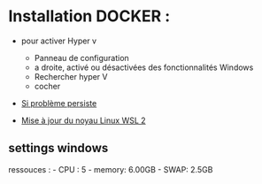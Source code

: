 # Installation DOCKER :

  - pour activer Hyper v
    - Panneau de configuration
    - a droite, activé ou désactivées des fonctionnalités Windows
    - Rechercher hyper V
    - cocher
    
- [Si problème persiste](https://docs.docker.com/docker-for-windows/troubleshoot/#virtualization)
- [Mise à jour du noyau Linux WSL 2](https://docs.microsoft.com/fr-fr/windows/wsl/wsl2-kernel)

## settings windows 
ressouces : 
    - CPU : 5
    - memory: 6.00GB
    - SWAP: 2.5GB